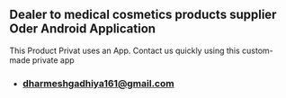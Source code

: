 ## Dealer to medical cosmetics products supplier Oder  Android Application ##
This Product Privat uses an App.
Contact us quickly using this custom-made private app
- ### dharmeshgadhiya161@gmail.com ###
